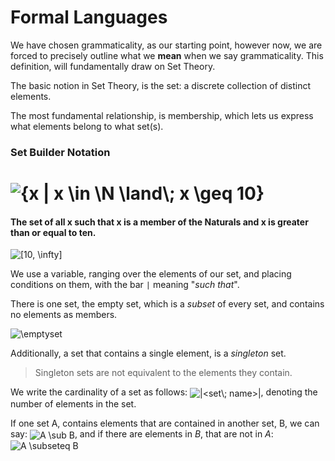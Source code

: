 # Formal Languages

We have chosen grammaticality, as our starting point, however now, we are forced to precisely outline what we **mean** when we say grammaticality. This definition, will fundamentally draw on Set Theory.

The basic notion in Set Theory, is the set: a discrete collection of distinct elements.

The most fundamental relationship, is membership, which lets us express what elements belong to what set(s).
### Set Builder Notation
# <img align="center" src="https://i.upmath.me/svg/%7Bx%20%7C%20x%20%5Cin%20%5CN%20%5Cland%5C%3B%20x%20%5Cgeq%2010%7D" alt="{x | x \in \N \land\; x \geq 10}" />
#### The set of all x such that x is a member of the Naturals and x is greater than or equal to ten. 


<img align="center" src="https://i.upmath.me/svg/%5B10%2C%20%5Cinfty%5D" alt="[10, \infty]" />

We use a variable, ranging over the elements of our set, and placing conditions on them, with the bar `|` meaning "*such that*".

There is one set, the empty set, which is a *subset* of every set, and contains no elements as members.

<img align="center" src="https://i.upmath.me/svg/%5Cemptyset" alt="\emptyset" />

Additionally, a set that contains a single element, is a *singleton* set.
> Singleton sets are not equivalent to the elements they contain.

We write the cardinality of a set as follows: <img align="center" src="https://i.upmath.me/svg/%7C%3Cset%5C%3B%20name%3E%7C" alt="|&lt;set\; name&gt;|" />, denoting the number of elements in the set.

If one set A, contains elements that are contained in another set, B, we can say: <img align="center" src="https://i.upmath.me/svg/A%20%5Csub%20B" alt="A \sub B" />, and if there are elements in *B*, that are not in *A*: <img align="center" src="https://i.upmath.me/svg/A%20%5Csubseteq%20B" alt="A \subseteq B" />